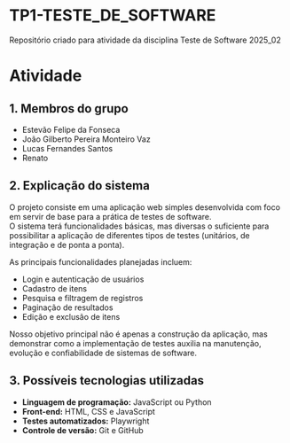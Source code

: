 # TP1-TESTE_DE_SOFTWARE
Repositório criado para atividade da disciplina Teste de Software 2025_02

# Atividade 

## 1. Membros do grupo
- Estevão Felipe da Fonseca
- João Gilberto Pereira Monteiro Vaz
- Lucas Fernandes Santos
- Renato

## 2. Explicação do sistema
O projeto consiste em uma aplicação web simples desenvolvida com foco em servir de base para a prática de testes de software.  
O sistema terá funcionalidades básicas, mas diversas o suficiente para possibilitar a aplicação de diferentes tipos de testes (unitários, de integração e de ponta a ponta).  

As principais funcionalidades planejadas incluem:
- Login e autenticação de usuários  
- Cadastro de itens  
- Pesquisa e filtragem de registros  
- Paginação de resultados  
- Edição e exclusão de itens  

Nosso objetivo principal não é apenas a construção da aplicação, mas demonstrar como a implementação de testes auxilia na manutenção, evolução e confiabilidade de sistemas de software.

## 3. Possíveis tecnologias utilizadas
- **Linguagem de programação:** JavaScript ou Python 
- **Front-end:** HTML, CSS e JavaScript  
- **Testes automatizados:** Playwright  
- **Controle de versão:** Git e GitHub  
